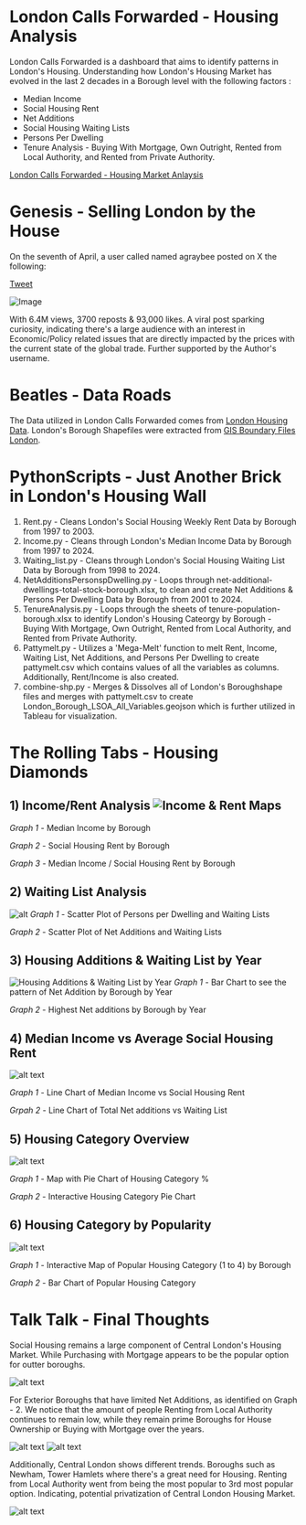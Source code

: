 # London Calls Forwarded - Housing Analysis 

London Calls Forwarded is a dashboard that aims to identify patterns in London's Housing. Understanding how London's Housing Market has evolved in the last 2 decades in a Borough level with the following factors :
* Median Income
* Social Housing Rent
* Net Additions
* Social Housing Waiting Lists
* Persons Per Dwelling
* Tenure Analysis - Buying With Mortgage, Own Outright, Rented from Local Authority, and Rented from Private Authority.

[London Calls Forwarded - Housing Market Anlaysis](https://x.com/agraybee/status/1909266463279440223)

# Genesis - Selling London by the House

On the seventh of April, a user called named agraybee posted on X the following: 

[Tweet](https://x.com/agraybee/status/1909266463279440223)

![Image](image.png)

With 6.4M views, 3700 reposts & 93,000 likes. A viral post sparking curiosity, indicating there's a large audience with an interest in Economic/Policy related issues that are directly impacted by the prices with the current state of the global trade. Further supported by the Author's username.

# Beatles - Data Roads
The Data utilized in London Calls Forwarded comes from [London Housing Data](https://data.london.gov.uk/housing).
London's Borough Shapefiles were extracted from
[GIS Boundary Files London](https://data.london.gov.uk/dataset/statistical-gis-boundary-files-london).

# PythonScripts - Just Another Brick in London's Housing Wall
1) Rent.py - Cleans London's Social Housing Weekly Rent Data by Borough from 1997 to 2003.
2) Income.py - Cleans through London's Median Income Data by Borough from 1997 to 2024.
3) Waiting_list.py - Cleans through London's Social Housing Waiting List Data by Borough from 1998 to 2024. 
4) NetAdditionsPersonspDwelling.py - Loops through net-additional-dwellings-total-stock-borough.xlsx, to clean and create Net Additions & Persons Per Dwelling Data by Borough from 2001 to 2024.
5) TenureAnalysis.py - Loops through the sheets of tenure-population-borough.xlsx to identify London's Housing Cateorgy by Borough - Buying With Mortgage, Own Outright, Rented from Local Authority, and Rented from Private Authority. 
6) Pattymelt.py - Utilizes a 'Mega-Melt' function to melt Rent, Income, Waiting List, Net Additions, and Persons Per Dwelling to create pattymelt.csv which contains values of all the variables as columns. Additionally, Rent/Income is also created.
7) combine-shp.py - Merges & Dissolves all of London's Boroughshape files and merges with pattymelt.csv to create London_Borough_LSOA_All_Variables.geojson which is further utilized in Tableau for visualization.

# The Rolling Tabs - Housing Diamonds 

## 1) Income/Rent Analysis  ![Income & Rent Maps](image-1.png) 
*Graph 1* - Median Income by Borough

*Graph 2* - Social Housing Rent by Borough

*Graph 3* - Median Income / Social Housing Rent by Borough


## 2) Waiting List Analysis 
![alt ](image-2.png)
*Graph 1* - Scatter Plot of Persons per Dwelling and Waiting Lists 

*Graph 2* - Scatter Plot of Net Additions and Waiting Lists 
## 3) Housing Additions & Waiting List by Year 
![Housing Additions & Waiting List by Year](image-3.png)
*Graph 1* - Bar Chart to see the pattern of Net Addition by Borough by Year

*Graph 2* - Highest Net additions by Borough by Year

## 4) Median Income vs Average Social Housing Rent 
![alt text](image-4.png)

*Graph 1* - Line Chart of Median Income vs Social Housing Rent

*Grpah 2* - Line Chart of Total Net additions vs Waiting List 

## 5) Housing Category Overview
![alt text](image-6.png)

*Graph 1* - Map with Pie Chart of Housing Category %

*Graph 2* - Interactive Housing Category Pie Chart 

## 6) Housing Category by Popularity
![alt text](image-7.png)

*Graph 1* - Interactive Map of Popular Housing Category (1 to 4) by Borough 

*Graph 2* - Bar Chart of Popular Housing Category 

# Talk Talk - Final Thoughts

Social Housing remains a large component of Central London's Housing Market. While Purchasing with Mortgage appears to be the popular option for outter boroughs.

![alt text](image-12.png)

For Exterior Boroughs that have limited Net Additions, as identified on Graph - 2. We notice that the amount of people Renting from Local Authority continues to remain low, while they remain prime Boroughs for House Ownership or Buying with Mortgage over the years. 

![alt text](image-8.png)
![alt text](image-10.png)


Additionally, Central London shows different trends. Boroughs such as Newham, Tower Hamlets where there's a great need for Housing. Renting from Local Authority went from being the most popular to 3rd most popular option. Indicating, potential privatization of Central London Housing Market.

![alt text](image-11.png)

